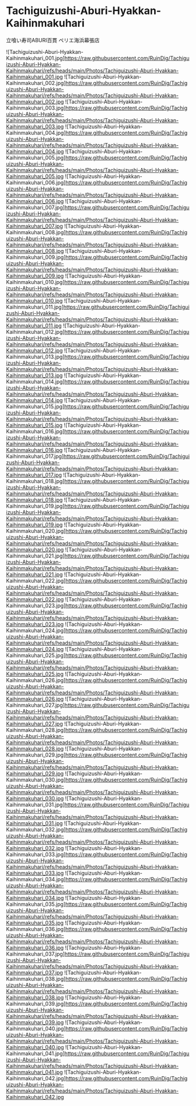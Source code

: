 # Tachiguizushi-Aburi-Hyakkan-Kaihinmakuhari

立喰い寿司ABURI百貫 ペリエ海浜幕張店

![Tachiguizushi-Aburi-Hyakkan-Kaihinmakuhari_001.jpg]https://raw.githubusercontent.com/RuinDig/Tachiguizushi-Aburi-Hyakkan-Kaihinmakuhari/refs/heads/main/Photos/Tachiguizushi-Aburi-Hyakkan-Kaihinmakuhari_001.jpg
![Tachiguizushi-Aburi-Hyakkan-Kaihinmakuhari_002.jpg]https://raw.githubusercontent.com/RuinDig/Tachiguizushi-Aburi-Hyakkan-Kaihinmakuhari/refs/heads/main/Photos/Tachiguizushi-Aburi-Hyakkan-Kaihinmakuhari_002.jpg
![Tachiguizushi-Aburi-Hyakkan-Kaihinmakuhari_003.jpg]https://raw.githubusercontent.com/RuinDig/Tachiguizushi-Aburi-Hyakkan-Kaihinmakuhari/refs/heads/main/Photos/Tachiguizushi-Aburi-Hyakkan-Kaihinmakuhari_003.jpg
![Tachiguizushi-Aburi-Hyakkan-Kaihinmakuhari_004.jpg]https://raw.githubusercontent.com/RuinDig/Tachiguizushi-Aburi-Hyakkan-Kaihinmakuhari/refs/heads/main/Photos/Tachiguizushi-Aburi-Hyakkan-Kaihinmakuhari_004.jpg
![Tachiguizushi-Aburi-Hyakkan-Kaihinmakuhari_005.jpg]https://raw.githubusercontent.com/RuinDig/Tachiguizushi-Aburi-Hyakkan-Kaihinmakuhari/refs/heads/main/Photos/Tachiguizushi-Aburi-Hyakkan-Kaihinmakuhari_005.jpg
![Tachiguizushi-Aburi-Hyakkan-Kaihinmakuhari_006.jpg]https://raw.githubusercontent.com/RuinDig/Tachiguizushi-Aburi-Hyakkan-Kaihinmakuhari/refs/heads/main/Photos/Tachiguizushi-Aburi-Hyakkan-Kaihinmakuhari_006.jpg
![Tachiguizushi-Aburi-Hyakkan-Kaihinmakuhari_007.jpg]https://raw.githubusercontent.com/RuinDig/Tachiguizushi-Aburi-Hyakkan-Kaihinmakuhari/refs/heads/main/Photos/Tachiguizushi-Aburi-Hyakkan-Kaihinmakuhari_007.jpg
![Tachiguizushi-Aburi-Hyakkan-Kaihinmakuhari_008.jpg]https://raw.githubusercontent.com/RuinDig/Tachiguizushi-Aburi-Hyakkan-Kaihinmakuhari/refs/heads/main/Photos/Tachiguizushi-Aburi-Hyakkan-Kaihinmakuhari_008.jpg
![Tachiguizushi-Aburi-Hyakkan-Kaihinmakuhari_009.jpg]https://raw.githubusercontent.com/RuinDig/Tachiguizushi-Aburi-Hyakkan-Kaihinmakuhari/refs/heads/main/Photos/Tachiguizushi-Aburi-Hyakkan-Kaihinmakuhari_009.jpg
![Tachiguizushi-Aburi-Hyakkan-Kaihinmakuhari_010.jpg]https://raw.githubusercontent.com/RuinDig/Tachiguizushi-Aburi-Hyakkan-Kaihinmakuhari/refs/heads/main/Photos/Tachiguizushi-Aburi-Hyakkan-Kaihinmakuhari_010.jpg
![Tachiguizushi-Aburi-Hyakkan-Kaihinmakuhari_011.jpg]https://raw.githubusercontent.com/RuinDig/Tachiguizushi-Aburi-Hyakkan-Kaihinmakuhari/refs/heads/main/Photos/Tachiguizushi-Aburi-Hyakkan-Kaihinmakuhari_011.jpg
![Tachiguizushi-Aburi-Hyakkan-Kaihinmakuhari_012.jpg]https://raw.githubusercontent.com/RuinDig/Tachiguizushi-Aburi-Hyakkan-Kaihinmakuhari/refs/heads/main/Photos/Tachiguizushi-Aburi-Hyakkan-Kaihinmakuhari_012.jpg
![Tachiguizushi-Aburi-Hyakkan-Kaihinmakuhari_013.jpg]https://raw.githubusercontent.com/RuinDig/Tachiguizushi-Aburi-Hyakkan-Kaihinmakuhari/refs/heads/main/Photos/Tachiguizushi-Aburi-Hyakkan-Kaihinmakuhari_013.jpg
![Tachiguizushi-Aburi-Hyakkan-Kaihinmakuhari_014.jpg]https://raw.githubusercontent.com/RuinDig/Tachiguizushi-Aburi-Hyakkan-Kaihinmakuhari/refs/heads/main/Photos/Tachiguizushi-Aburi-Hyakkan-Kaihinmakuhari_014.jpg
![Tachiguizushi-Aburi-Hyakkan-Kaihinmakuhari_015.jpg]https://raw.githubusercontent.com/RuinDig/Tachiguizushi-Aburi-Hyakkan-Kaihinmakuhari/refs/heads/main/Photos/Tachiguizushi-Aburi-Hyakkan-Kaihinmakuhari_015.jpg
![Tachiguizushi-Aburi-Hyakkan-Kaihinmakuhari_016.jpg]https://raw.githubusercontent.com/RuinDig/Tachiguizushi-Aburi-Hyakkan-Kaihinmakuhari/refs/heads/main/Photos/Tachiguizushi-Aburi-Hyakkan-Kaihinmakuhari_016.jpg
![Tachiguizushi-Aburi-Hyakkan-Kaihinmakuhari_017.jpg]https://raw.githubusercontent.com/RuinDig/Tachiguizushi-Aburi-Hyakkan-Kaihinmakuhari/refs/heads/main/Photos/Tachiguizushi-Aburi-Hyakkan-Kaihinmakuhari_017.jpg
![Tachiguizushi-Aburi-Hyakkan-Kaihinmakuhari_018.jpg]https://raw.githubusercontent.com/RuinDig/Tachiguizushi-Aburi-Hyakkan-Kaihinmakuhari/refs/heads/main/Photos/Tachiguizushi-Aburi-Hyakkan-Kaihinmakuhari_018.jpg
![Tachiguizushi-Aburi-Hyakkan-Kaihinmakuhari_019.jpg]https://raw.githubusercontent.com/RuinDig/Tachiguizushi-Aburi-Hyakkan-Kaihinmakuhari/refs/heads/main/Photos/Tachiguizushi-Aburi-Hyakkan-Kaihinmakuhari_019.jpg
![Tachiguizushi-Aburi-Hyakkan-Kaihinmakuhari_020.jpg]https://raw.githubusercontent.com/RuinDig/Tachiguizushi-Aburi-Hyakkan-Kaihinmakuhari/refs/heads/main/Photos/Tachiguizushi-Aburi-Hyakkan-Kaihinmakuhari_020.jpg
![Tachiguizushi-Aburi-Hyakkan-Kaihinmakuhari_021.jpg]https://raw.githubusercontent.com/RuinDig/Tachiguizushi-Aburi-Hyakkan-Kaihinmakuhari/refs/heads/main/Photos/Tachiguizushi-Aburi-Hyakkan-Kaihinmakuhari_021.jpg
![Tachiguizushi-Aburi-Hyakkan-Kaihinmakuhari_022.jpg]https://raw.githubusercontent.com/RuinDig/Tachiguizushi-Aburi-Hyakkan-Kaihinmakuhari/refs/heads/main/Photos/Tachiguizushi-Aburi-Hyakkan-Kaihinmakuhari_022.jpg
![Tachiguizushi-Aburi-Hyakkan-Kaihinmakuhari_023.jpg]https://raw.githubusercontent.com/RuinDig/Tachiguizushi-Aburi-Hyakkan-Kaihinmakuhari/refs/heads/main/Photos/Tachiguizushi-Aburi-Hyakkan-Kaihinmakuhari_023.jpg
![Tachiguizushi-Aburi-Hyakkan-Kaihinmakuhari_024.jpg]https://raw.githubusercontent.com/RuinDig/Tachiguizushi-Aburi-Hyakkan-Kaihinmakuhari/refs/heads/main/Photos/Tachiguizushi-Aburi-Hyakkan-Kaihinmakuhari_024.jpg
![Tachiguizushi-Aburi-Hyakkan-Kaihinmakuhari_025.jpg]https://raw.githubusercontent.com/RuinDig/Tachiguizushi-Aburi-Hyakkan-Kaihinmakuhari/refs/heads/main/Photos/Tachiguizushi-Aburi-Hyakkan-Kaihinmakuhari_025.jpg
![Tachiguizushi-Aburi-Hyakkan-Kaihinmakuhari_026.jpg]https://raw.githubusercontent.com/RuinDig/Tachiguizushi-Aburi-Hyakkan-Kaihinmakuhari/refs/heads/main/Photos/Tachiguizushi-Aburi-Hyakkan-Kaihinmakuhari_026.jpg
![Tachiguizushi-Aburi-Hyakkan-Kaihinmakuhari_027.jpg]https://raw.githubusercontent.com/RuinDig/Tachiguizushi-Aburi-Hyakkan-Kaihinmakuhari/refs/heads/main/Photos/Tachiguizushi-Aburi-Hyakkan-Kaihinmakuhari_027.jpg
![Tachiguizushi-Aburi-Hyakkan-Kaihinmakuhari_028.jpg]https://raw.githubusercontent.com/RuinDig/Tachiguizushi-Aburi-Hyakkan-Kaihinmakuhari/refs/heads/main/Photos/Tachiguizushi-Aburi-Hyakkan-Kaihinmakuhari_028.jpg
![Tachiguizushi-Aburi-Hyakkan-Kaihinmakuhari_029.jpg]https://raw.githubusercontent.com/RuinDig/Tachiguizushi-Aburi-Hyakkan-Kaihinmakuhari/refs/heads/main/Photos/Tachiguizushi-Aburi-Hyakkan-Kaihinmakuhari_029.jpg
![Tachiguizushi-Aburi-Hyakkan-Kaihinmakuhari_030.jpg]https://raw.githubusercontent.com/RuinDig/Tachiguizushi-Aburi-Hyakkan-Kaihinmakuhari/refs/heads/main/Photos/Tachiguizushi-Aburi-Hyakkan-Kaihinmakuhari_030.jpg
![Tachiguizushi-Aburi-Hyakkan-Kaihinmakuhari_031.jpg]https://raw.githubusercontent.com/RuinDig/Tachiguizushi-Aburi-Hyakkan-Kaihinmakuhari/refs/heads/main/Photos/Tachiguizushi-Aburi-Hyakkan-Kaihinmakuhari_031.jpg
![Tachiguizushi-Aburi-Hyakkan-Kaihinmakuhari_032.jpg]https://raw.githubusercontent.com/RuinDig/Tachiguizushi-Aburi-Hyakkan-Kaihinmakuhari/refs/heads/main/Photos/Tachiguizushi-Aburi-Hyakkan-Kaihinmakuhari_032.jpg
![Tachiguizushi-Aburi-Hyakkan-Kaihinmakuhari_033.jpg]https://raw.githubusercontent.com/RuinDig/Tachiguizushi-Aburi-Hyakkan-Kaihinmakuhari/refs/heads/main/Photos/Tachiguizushi-Aburi-Hyakkan-Kaihinmakuhari_033.jpg
![Tachiguizushi-Aburi-Hyakkan-Kaihinmakuhari_034.jpg]https://raw.githubusercontent.com/RuinDig/Tachiguizushi-Aburi-Hyakkan-Kaihinmakuhari/refs/heads/main/Photos/Tachiguizushi-Aburi-Hyakkan-Kaihinmakuhari_034.jpg
![Tachiguizushi-Aburi-Hyakkan-Kaihinmakuhari_035.jpg]https://raw.githubusercontent.com/RuinDig/Tachiguizushi-Aburi-Hyakkan-Kaihinmakuhari/refs/heads/main/Photos/Tachiguizushi-Aburi-Hyakkan-Kaihinmakuhari_035.jpg
![Tachiguizushi-Aburi-Hyakkan-Kaihinmakuhari_036.jpg]https://raw.githubusercontent.com/RuinDig/Tachiguizushi-Aburi-Hyakkan-Kaihinmakuhari/refs/heads/main/Photos/Tachiguizushi-Aburi-Hyakkan-Kaihinmakuhari_036.jpg
![Tachiguizushi-Aburi-Hyakkan-Kaihinmakuhari_037.jpg]https://raw.githubusercontent.com/RuinDig/Tachiguizushi-Aburi-Hyakkan-Kaihinmakuhari/refs/heads/main/Photos/Tachiguizushi-Aburi-Hyakkan-Kaihinmakuhari_037.jpg
![Tachiguizushi-Aburi-Hyakkan-Kaihinmakuhari_038.jpg]https://raw.githubusercontent.com/RuinDig/Tachiguizushi-Aburi-Hyakkan-Kaihinmakuhari/refs/heads/main/Photos/Tachiguizushi-Aburi-Hyakkan-Kaihinmakuhari_038.jpg
![Tachiguizushi-Aburi-Hyakkan-Kaihinmakuhari_039.jpg]https://raw.githubusercontent.com/RuinDig/Tachiguizushi-Aburi-Hyakkan-Kaihinmakuhari/refs/heads/main/Photos/Tachiguizushi-Aburi-Hyakkan-Kaihinmakuhari_039.jpg
![Tachiguizushi-Aburi-Hyakkan-Kaihinmakuhari_040.jpg]https://raw.githubusercontent.com/RuinDig/Tachiguizushi-Aburi-Hyakkan-Kaihinmakuhari/refs/heads/main/Photos/Tachiguizushi-Aburi-Hyakkan-Kaihinmakuhari_040.jpg
![Tachiguizushi-Aburi-Hyakkan-Kaihinmakuhari_041.jpg]https://raw.githubusercontent.com/RuinDig/Tachiguizushi-Aburi-Hyakkan-Kaihinmakuhari/refs/heads/main/Photos/Tachiguizushi-Aburi-Hyakkan-Kaihinmakuhari_041.jpg
![Tachiguizushi-Aburi-Hyakkan-Kaihinmakuhari_042.jpg]https://raw.githubusercontent.com/RuinDig/Tachiguizushi-Aburi-Hyakkan-Kaihinmakuhari/refs/heads/main/Photos/Tachiguizushi-Aburi-Hyakkan-Kaihinmakuhari_042.jpg
